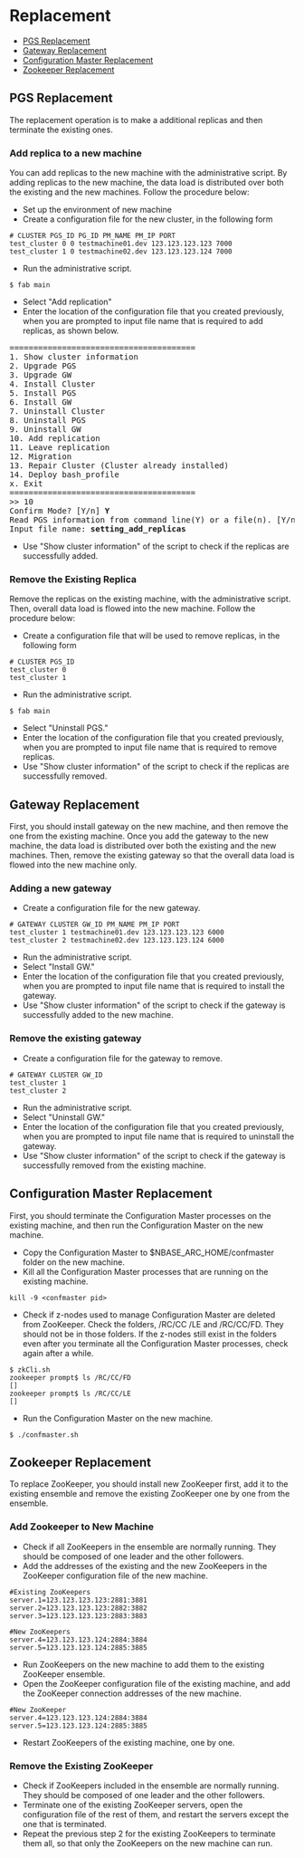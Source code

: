 # Replacement
* [PGS Replacement](#pgs-replacement)
* [Gateway Replacement](#gateway-replacement)
* [Configuration Master Replacement](#configuration-master-replacement)
* [Zookeeper Replacement](#zookeeper-replacement)

## PGS Replacement
The replacement operation is to make a additional replicas and then terminate the existing ones.

### Add replica to a new machine
You can add replicas to the new machine with the administrative script. By adding replicas to the new machine, the data load is distributed over both the existing and the new machines. Follow the procedure below:
* Set up the environment of new machine
* Create a configuration file for the new cluster, in the following form
```
# CLUSTER PGS_ID PG_ID PM_NAME PM_IP PORT
test_cluster 0 0 testmachine01.dev 123.123.123.123 7000
test_cluster 1 0 testmachine02.dev 123.123.123.124 7000
```
* Run the administrative script.
```
$ fab main
```
* Select "Add replication"
* Enter the location of the configuration file that you created previously, when you are prompted to input file name that is required to add replicas, as shown below.

<pre>
=======================================
1. Show cluster information
2. Upgrade PGS
3. Upgrade GW
4. Install Cluster
5. Install PGS
6. Install GW
7. Uninstall Cluster
8. Uninstall PGS
9. Uninstall GW
10. Add replication
11. Leave replication
12. Migration
13. Repair Cluster (Cluster already installed)
14. Deploy bash_profile
x. Exit
=======================================
>> 10
Confirm Mode? [Y/n] <b>Y</b>
Read PGS information from command line(Y) or a file(n). [Y/n] <b>n</b>
Input file name: <b>setting_add_replicas</b>
</pre>

* Use "Show cluster information" of the script to check if the replicas are successfully added.

### Remove the Existing Replica
Remove the replicas on the existing machine, with the administrative script. Then, overall data load is flowed into the new machine. Follow the procedure below:

* Create a configuration file that will be used to remove replicas, in the following form
```
# CLUSTER PGS_ID
test_cluster 0
test_cluster 1
```
* Run the administrative script.
```
$ fab main
```
* Select "Uninstall PGS."
* Enter the location of the configuration file that you created previously, when you are prompted to input file name that is required to remove replicas. 
* Use "Show cluster information" of the script to check if the replicas are successfully removed.

## Gateway Replacement
First, you should install gateway on the new machine, and then remove the one from the existing machine. Once you add the gateway to the new machine, the data load is distributed over both the existing and the new machines. Then, remove the existing gateway so that the overall data load is flowed into the new machine only.

### Adding a new gateway
* Create a configuration file for the new gateway.
```
# GATEWAY CLUSTER GW_ID PM_NAME PM_IP PORT
test_cluster 1 testmachine01.dev 123.123.123.123 6000
test_cluster 2 testmachine02.dev 123.123.123.124 6000
```
* Run the administrative script.
* Select "Install GW."
* Enter the location of the configuration file that you created previously, when you are prompted to input file name that is required to install the gateway.
* Use "Show cluster information" of the script to check if the gateway is successfully added to the new machine.

### Remove the existing gateway
*	Create a configuration file for the gateway to remove.
```
# GATEWAY CLUSTER GW_ID
test_cluster 1
test_cluster 2
```
*	Run the administrative script.
*	Select "Uninstall GW."
*	Enter the location of the configuration file that you created previously, when you are prompted to input file name that is required to uninstall the gateway.
*	Use "Show cluster information" of the script to check if the gateway is successfully removed from the existing machine.

## Configuration Master Replacement
First, you should terminate the Configuration Master processes on the existing machine, and then run the Configuration Master on the new machine.
*	Copy the Configuration Master to $NBASE_ARC_HOME/confmaster folder on the new machine.
*	Kill all the Configuration Master processes that are running on the existing machine.
```
kill -9 <confmaster pid>
```
*	Check if z-nodes used to manage Configuration Master are deleted from ZooKeeper. Check the folders, /RC/CC /LE and /RC/CC/FD. They should not be in those folders. If the z-nodes still exist in the folders even after you terminate all the Configuration Master processes, check again after a while.
```
$ zkCli.sh
zookeeper prompt$ ls /RC/CC/FD
[]
zookeeper prompt$ ls /RC/CC/LE
[]
```
*	Run the Configuration Master on the new machine.
```
$ ./confmaster.sh
```

## Zookeeper Replacement
To replace ZooKeeper, you should install new ZooKeeper first, add it to the existing ensemble and remove the existing ZooKeeper one by one from the ensemble.

### Add Zookeeper to New Machine
*	Check if all ZooKeepers in the ensemble are normally running. They should be composed of one leader and the other followers.
*	Add the addresses of the existing and the new ZooKeepers in the ZooKeeper configuration file of the new machine.
```
#Existing ZooKeepers
server.1=123.123.123.123:2881:3881
server.2=123.123.123.123:2882:3882
server.3=123.123.123.123:2883:3883

#New ZooKeepers
server.4=123.123.123.124:2884:3884
server.5=123.123.123.124:2885:3885
```
*	Run ZooKeepers on the new machine to add them to the existing ZooKeeper ensemble. 
*	Open the ZooKeeper configuration file of the existing machine, and add the ZooKeeper connection addresses of the new machine.
```
#New ZooKeeper
server.4=123.123.123.124:2884:3884
server.5=123.123.123.124:2885:3885
```
*	Restart ZooKeepers of the existing machine, one by one.

### Remove the Existing ZooKeeper
*	Check if ZooKeepers included in the ensemble are normally running. They should be composed of one leader and the other followers.
*	Terminate one of the existing ZooKeeper servers, open the configuration file of the rest of them, and restart the servers except the one that is terminated.
*	Repeat the previous step 2 for the existing ZooKeepers to terminate them all, so that only the ZooKeepers on the new machine can run.
